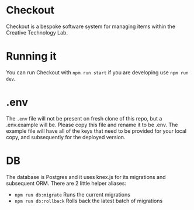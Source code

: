 # Checkout
Checkout is a bespoke software system for managing items within the Creative Technology Lab.

# Running it
You can run Checkout with `npm run start` if you are developing use `npm run dev`.

# .env
The `.env` file will not be present on fresh clone of this repo, but a .env.example will be.
Please copy this file and rename it to be .env. The example file will have all of the keys that
need to be provided for your local copy, and subsequently for the deployed version.

# DB
The database is Postgres and it uses knex.js for its migrations and subsequent ORM. There are 2
little helper aliases:

- `npm run db:migrate` Runs the current migrations
- `npm run db:rollback` Rolls back the latest batch of migrations
